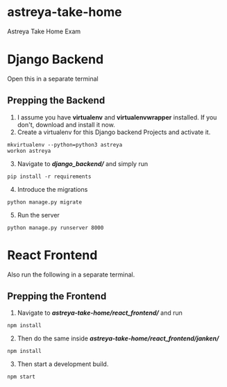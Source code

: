 # astreya-take-home
Astreya Take Home Exam


# Django Backend
Open this in a separate terminal
## Prepping the Backend
1) I assume you have **virtualenv** and **virtualenvwrapper** installed. If you don't, download and install it now.
2) Create a virtualenv for this Django backend Projects and activate it.

```shell
mkvirtualenv --python=python3 astreya
workon astreya
```

3) Navigate to ***django_backend\/*** and simply run
```shell
pip install -r requirements
```

4) Introduce the migrations
```shell
python manage.py migrate
```

5) Run the server
```shell
python manage.py runserver 8000
```


# React Frontend
Also run the following in a separate terminal.
## Prepping the Frontend
1) Navigate to ***astreya-take-home\/react_frontend\/*** and run
```shell
npm install
```
2) Then do the same inside ***astreya-take-home\/react_frontend\/janken\/***
```shell
npm install
```
3) Then start a development build.
```
npm start
```